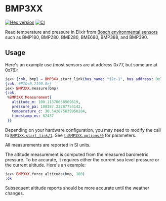 # BMP3XX

[![Hex version](https://img.shields.io/hexpm/v/bmp3xx.svg "Hex version")](https://hex.pm/packages/bmp3xx)
[![CI](https://github.com/mnishiguchi/bmp3xx/actions/workflows/ci.yml/badge.svg?branch=main)](https://github.com/mnishiguchi/bmp3xx/actions/workflows/ci.yml)

<!-- MODULEDOC -->
Read temperature and pressure in Elixir from [Bosch environmental
sensors](https://www.bosch-sensortec.com/products/environmental-sensors/) such
as BMP180, BMP280, BME280, BME680, BMP388, and BMP390.
<!-- MODULEDOC -->

## Usage

Here's an example use (most sensors are at address 0x77, but some are at 0x76):

```elixir
iex> {:ok, bmp} = BMP3XX.start_link(bus_name: "i2c-1", bus_address: 0x77)
{:ok, #PID<0.2190.0>}
iex> BMP3XX.measure(bmp)
{:ok,
 %BMP3XX.Measurement{
   altitude_m: 100.11370638569619,
   pressure_pa: 100387.23387754142,
   temperature_c: 30.542875839950284,
   timestamp_ms: 62437
 }}
```

Depending on your hardware configuration, you may need to modify the call to
[`BMP3XX.start_link/1`](https://hexdocs.pm/bmp3xx/BMP3XX.html#start_link/1). See [`t:BMP3XX.options/0`](https://hexdocs.pm/bmp3xx/BMP3XX.html#t:options/0) for parameters.

All measurements are reported in SI units.

The altitude measurement is computed from the measured barometric pressure. To
be accurate, it requires either the current sea level pressure or the current
altitude. Here's an example:

```elixir
iex> BMP3XX.force_altitude(bmp, 100)
:ok
```

Subsequent altitude reports should be more accurate until the weather changes.
